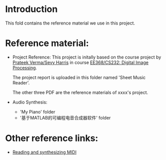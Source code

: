 # Introduction
This fold contains the reference material we use in this project.

# Reference material:
* Project Reference:
  This project is initally based on the course project by [Prateek Verma/Sevy Harris](https://web.stanford.edu/class/ee368/Project_Spring_1415/index.html) in course [EE368/CS232: Digital Image Processing](https://web.stanford.edu/class/ee368/index.html). 

  The project report is uploaded in this folder named 'Sheet Music Reader'. 

  The other three PDF are the reference materials of xxxx's project.
* Audio Synthesis:
  * 'My Piano' folder
  * '基于MATLAB的可编程电音合成器软件' folder


# Other reference links:
* [Reading and synthesizing MIDI](https://kenschutte.com/midi)
